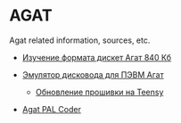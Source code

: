 # AGAT
Agat related information, sources, etc.

* [Изучение формата дискет Агат 840 Кб](docs/agat-840-analysis.md)
* [Эмулятор дисковода для ПЭВМ Агат](docs/agatdisk-emu.md)
	* [Обновление прошивки на Teensy](docs/firmware_update.md)


* [Agat PAL Coder](AgatPALCoder)
